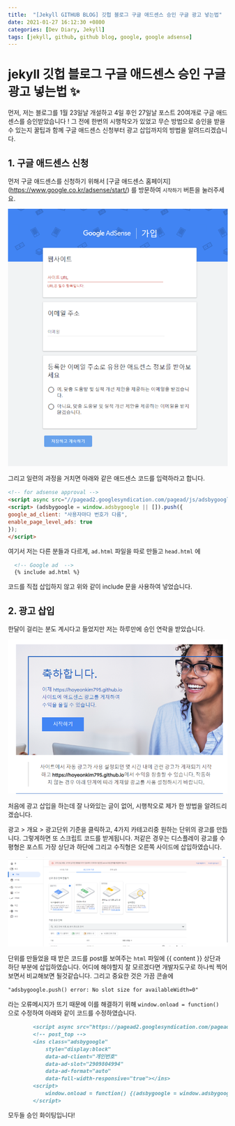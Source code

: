 ```yaml
---
title:  "[Jekyll GITHUB BLOG] 깃헙 블로그 구글 애드센스 승인 구글 광고 넣는법"
date: 2021-01-27 16:12:30 +0800
categories: [Dev Diary, Jekyll]
tags: [jekyll, github, github blog, google, google adsense]
---
```


# jekyll 깃헙 블로그 구글 애드센스 승인 구글 광고 넣는법 ✨

먼저, 저는 블로그를 1월 23일날 개설하고 4일 후인 27일날 포스트 20여개로 구글 애드센스를 승인받았습니다 ! 그 전에 한번의 시행착오가 있었고 무슨 방법으로 승인을 받을 수 있는지 꿀팁과 함께 구글 애드센스 신청부터 광고 삽입까지의 방법을 알려드리겠습니다.

## 1. 구글 애드센스 신청

먼저 구글 애드센스를 신청하기 위해서 [구글 애드센스 홈페이지] (https://www.google.co.kr/adsense/start/) 를 방문하여 `시작하기` 버튼을 눌러주세요.

![2](\assets\img\googleadsense\2.PNG)

그리고 일련의 과정을 거치면 아래와 같은 애드센스 코드를 입력하라고 합니다.

```markdown
<!-- for adsense approval -->
<script async src="//pagead2.googlesyndication.com/pagead/js/adsbygoogle.js"></script>
<script> (adsbygoogle = window.adsbygoogle || []).push({
google_ad_client: "사용자마다 번호가 다름",
enable_page_level_ads: true
});
</script>

```

여기서 저는 다른 분들과 다르게, `ad.html` 파일을 따로 만들고 `head.html` 에 

```markdown
  <!-- Google ad  -->
  {% include ad.html %}
```

코드를 직접 삽입하지 않고 위와 같이 include 문을 사용하여 넣었습니다.

## 2. 광고 삽입

한달이 걸리는 분도 계시다고 들었지만 저는 하루만에 승인 연락을 받았습니다. 

![1](\assets\img\googleadsense\1.PNG)

처음에 광고 삽입을 하는데 잘 나와있는 글이 없어, 시행착오로 제가 한 방법을 알려드리겠습니다.

광고 > 개요 > 광고단위 기준을 클릭하고, 4가지 카테고리중 원하는 단위의 광고를 만듭니다. 그렇게하면 또 스크립트 코드를 받게됩니다. 저같은 경우는 디스플레이 광고를 수평형은 포스트 가장 상단과 하단에 그리고 수직형은 오른쪽 사이드에 삽입하였습니다. 

![4](\assets\img\googleadsense\4.PNG)

단위를 만들었을 때 받은 코드를 post를 보여주는 `html` 파일에 {{ content }} 상단과 하단 부분에 삽입하였습니다. 어디에 해야할지 잘 모르겠다면 개발자도구로 하나씩 찍어보면서 비교해보면 될것같습니다.  그리고 중요한 것은 가끔 콘솔에 

```markdown
"adsbygoogle.push() error: No slot size for availableWidth=0"
```

라는 오류메시지가 뜨기 때문에 이를 해결하기 위해 `window.onload = function() `으로 수정하여 아래와 같이 코드를 수정하였습니다.

```markdown
        <script async src="https://pagead2.googlesyndication.com/pagead/js/adsbygoogle.js"></script>
        <!-- post_top -->
        <ins class="adsbygoogle"
            style="display:block"
            data-ad-client="개인번호"
            data-ad-slot="2909804994"
            data-ad-format="auto"
            data-full-width-responsive="true"></ins>
        <script>
            window.onload = function() {(adsbygoogle = window.adsbygoogle || []).push({})};
        </script>
```

모두들 승인 화이팅입니다!